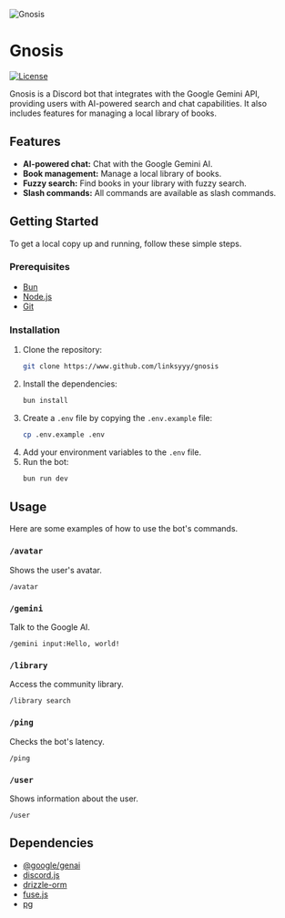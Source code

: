 
![Gnosis](https://encrypted-tbn0.gstatic.com/images?q=tbn:ANd9GcT9XkC2zrLcpnjFqINHhOd5BhmoRCb4VVjsbQ&s)

# Gnosis

[![License](https://img.shields.io/badge/license-MIT-blue.svg?style=for-the-badge)](/LICENSE)

Gnosis is a Discord bot that integrates with the Google Gemini API, providing users with AI-powered search and chat capabilities. It also includes features for managing a local library of books.

## Features

*   **AI-powered chat:** Chat with the Google Gemini AI.
*   **Book management:** Manage a local library of books.
*   **Fuzzy search:** Find books in your library with fuzzy search.
*   **Slash commands:** All commands are available as slash commands.

## Getting Started

To get a local copy up and running, follow these simple steps.

### Prerequisites

*   [Bun](https://bun.sh/)
*   [Node.js](https://nodejs.org/)
*   [Git](https://git-scm.com/)

### Installation

1.  Clone the repository:
    ```sh
    git clone https://www.github.com/linksyyy/gnosis
    ```
2.  Install the dependencies:
    ```sh
    bun install
    ```
3.  Create a `.env` file by copying the `.env.example` file:
    ```sh
    cp .env.example .env
    ```
4.  Add your environment variables to the `.env` file.
5.  Run the bot:
    ```sh
    bun run dev
    ```

## Usage

Here are some examples of how to use the bot's commands.

### `/avatar`

Shows the user's avatar.

```
/avatar
```

### `/gemini`

Talk to the Google AI.

```
/gemini input:Hello, world!
```

### `/library`

Access the community library.

```
/library search
```

### `/ping`

Checks the bot's latency.

```
/ping
```

### `/user`

Shows information about the user.

```
/user
```

## Dependencies

*   [@google/genai](https://www.npmjs.com/package/@google/genai)
*   [discord.js](https://www.npmjs.com/package/discord.js)
*   [drizzle-orm](https://www.npmjs.com/package/drizzle-orm)
*   [fuse.js](https://www.npmjs.com/package/fuse.js)
*   [pg](https://www.npmjs.com/package/pg)
